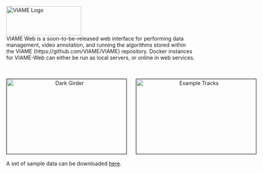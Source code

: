 
<img src="http://www.viametoolkit.org/wp-content/uploads/2016/08/viami_logo.png" alt="VIAME Logo" width="200" height="78">
<br>
VIAME Web is a soon-to-be-released web interface for performing data management, video annotation, and running
the algorithms stored within the VIAME (https://github.com/VIAME/VIAME) repository. Docker instances for
VIAME-Web can either be run as local servers, or online in web services.
<br>
<br>
<p align="center">
<br>
<nobr>
<img src="http://www.viametoolkit.org/wp-content/uploads/2019/11/girder-dark-example.png" alt="Dark Girder" width="320" height="200" border="1">
&nbsp;&nbsp;&nbsp;&nbsp;
<img src="http://www.viametoolkit.org/wp-content/uploads/2019/11/viame-web-prelim.png" alt="Example Tracks" width="320" height="200" border="1">
</nobr>
</p>
A set of sample data can be downloaded <a href="https://data.kitware.com/api/v1/item/5dfcf785af2e2eed35a53d7c/download">here</a>.
